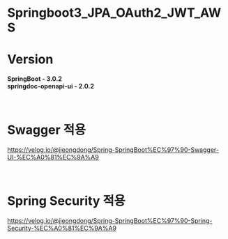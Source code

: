# Springboot3_JPA_OAuth2_JWT_AWS
# Version
**SpringBoot - 3.0.2** <br>
**springdoc-openapi-ui - 2.0.2** <br>

<br>

# Swagger 적용
https://velog.io/@jjeongdong/Spring-SpringBoot%EC%97%90-Swagger-UI-%EC%A0%81%EC%9A%A9

<br>

# Spring Security 적용
https://velog.io/@jjeongdong/Spring-SpringBoot%EC%97%90-Spring-Security-%EC%A0%81%EC%9A%A9
